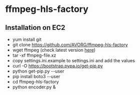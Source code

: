 # ffmpeg-hls-factory
## Installation on EC2
- yum install git
- git clone https://github.com/AVORG/ffmpeg-hls-factory
- wget ffmpeg (check latest version [here](https://johnvansickle.com/ffmpeg/))
- tar -xf ffmpeg-file.xz
- copy settings.ini.example to settings.ini and add the values
- curl -O https://bootstrap.pypa.io/get-pip.py
- python get-pip.py --user
- pip install boto3 --user
- cd ffmpeg-hls-factory
- python encoder.py &
